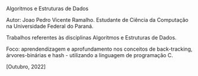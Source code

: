 Algoritmos e Estruturas de Dados

Autor: Joao Pedro Vicente Ramalho. Estudante de Ciência da Computação na Universidade Federal do Paraná.

Trabalhos referentes às disciplinas Algoritmos e Estruturas de Dados.

Foco: aprendendizagem e aprofundamento nos conceitos de back-tracking, árvores-binárias e hash - utilizando a linguagem de programação C.

[Outubro, 2022]
